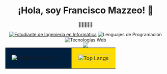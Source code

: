<!DOCTYPE html>
<html lang="en">
<head>
    <meta charset="UTF-8">
    <meta name="viewport" content="width=device-width, initial-scale=1.0">
</head>
<body>
    <h1 style="text-align: center;">¡Hola, soy Francisco Mazzeo! 👋</h1>
    <p style="text-align: center;">🐔🐔🐔🔪🔪</p>
    <div style="text-align: center;">
        <a href="https://www.uba.ar/"><img src="https://img.shields.io/badge/Estudiante-Ingenier%C3%ADa%20en%20Inform%C3%A1tica-blue" alt="Estudiante de Ingeniería en Informática"></a>
        <img src="https://img.shields.io/badge/Lenguajes-C%20%7C%20Python%20%7C%20JavaScript%20%7C%20Bash-yellow" alt="Lenguajes de Programación">
        <img src="https://img.shields.io/badge/Tecnolog%C3%ADas%20Web-HTML%20%7C%20CSS%20%7C%20JavaScript-blue" alt="Tecnologías Web">
        
<div style="text-align: center;">
    <img src="https://media1.tenor.com/m/ECsezOJfFP0AAAAd/martin-palermo-boca.gif">
</div>

  <table style="margin: 0 auto;">
        <tr>
            <td width="60%" style="background-color: #001F3F; padding: 20px;">
                <img src="https://github-readme-stats.vercel.app/api?username=ElMalditoNINE9&show_icons=true&theme=blueberry" alt="GitHub Stats Card">
            </td>
            <td width="40%" style="background-color: #FFDC00; padding: 20px;">
                <a href="https://github.com/anuraghazra/github-readme-stats">
                    <img src="https://github-readme-stats.vercel.app/api/top-langs/?username=ElMalditoNINE9&layout=compact&theme=blueberry" alt="Top Langs" width="100%">
                </a>
            </td>
        </tr>
    </table>
</body>
</html>
